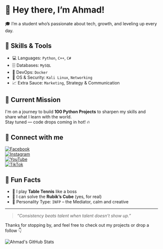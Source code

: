 # 👋 Hey there, I’m Ahmad!

🎓 I’m a student who’s passionate about tech, growth, and leveling up every day.

## 🧠 Skills & Tools
- 💻 Languages: `Python`, `C++`, `C#`
- 🗄️ Databases: `MySQL`
- 🐳 DevOps: `Docker`
- 🐧 OS & Security: `Kali Linux`, `Networking`
- 📈 Extra Sauce: `Marketing`, Strategy & Communication

## 🚀 Current Mission
I'm on a journey to build **100 Python Projects** to sharpen my skills and share what I learn with the world.  
Stay tuned — code drops coming in hot! 🔥

## 🔗 Connect with me
[![Facebook](https://img.shields.io/badge/Facebook-1877F2?style=for-the-badge&logo=facebook&logoColor=white)](https://facebook.com)  
[![Instagram](https://img.shields.io/badge/Instagram-E4405F?style=for-the-badge&logo=instagram&logoColor=white)](https://instagram.com)  
[![YouTube](https://img.shields.io/badge/YouTube-FF0000?style=for-the-badge&logo=youtube&logoColor=white)](https://youtube.com)  
[![TikTok](https://img.shields.io/badge/TikTok-000000?style=for-the-badge&logo=tiktok&logoColor=white)](https://tiktok.com)

## 🎯 Fun Facts
- 🏓 I play **Table Tennis** like a boss  
- 🧩 I can solve the **Rubik’s Cube** (yes, for real)  
- 🔮 Personality Type: `INFP` – the Mediator, calm and creative

---

> _“Consistency beats talent when talent doesn’t show up.”_

Thanks for stopping by, and feel free to check out my projects or drop a follow 👇

![Ahmad's GitHub Stats](https://github-readme-stats.vercel.app/api?username=bamil&show_icons=true&theme=radical)
